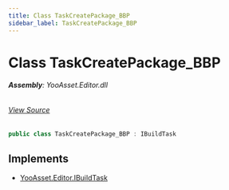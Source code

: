 ```yaml
---
title: Class TaskCreatePackage_BBP
sidebar_label: TaskCreatePackage_BBP
---
```

# Class TaskCreatePackage_BBP


###### **Assembly**: YooAsset.Editor.dll
###### [View Source](https://github.com/tuyoogame/YooAsset-Samples.git/blob/main/Assets/YooAsset/Editor/AssetBundleBuilder/BuildPipeline/BuiltinBuildPipeline/BuildTasks/TaskCreatePackage_BBP.cs#L6)
```csharp title="Declaration"
public class TaskCreatePackage_BBP : IBuildTask
```

## Implements

* [YooAsset.Editor.IBuildTask](../YooAsset.Editor/IBuildTask.md)
